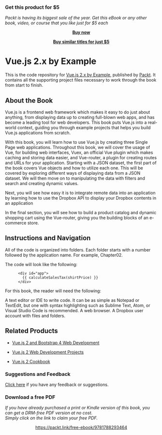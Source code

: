 
### Get this product for $5

<i>Packt is having its biggest sale of the year. Get this eBook or any other book, video, or course that you like just for $5 each</i>


<b><p align='center'>[Buy now](https://packt.link/9781788293464)</p></b>


<b><p align='center'>[Buy similar titles for just $5](https://subscription.packtpub.com/search)</p></b>


# Vue.js 2.x by Example
This is the code repository for [Vue.js 2.x by Example](https://www.packtpub.com/application-development/vuejs-2x-example?utm_source=github&utm_medium=repository&utm_campaign=9781788293464), published by [Packt](https://www.packtpub.com/?utm_source=github). It contains all the supporting project files necessary to work through the book from start to finish.
## About the Book
Vue.js is a frontend web framework which makes it easy to do just about anything, from displaying data up to creating full-blown web apps, and has become a leading tool for web developers. This book puts Vue.js into a real-world context, guiding you through example projects that helps you build Vue.js applications from scratch.

With this book, you will learn how to use Vue.js by creating three Single Page web applications. Throughout this book, we will cover the usage of Vue, for building web interfaces, Vuex, an official Vue plugin which makes caching and storing data easier, and Vue-router, a plugin for creating routes and URLs for your application.
Starting with a JSON dataset, the first part of the book covers Vue objects and how to utilize each one. This will be covered by exploring different ways of displaying data from a JSON dataset. We will then move on to manipulating the data with filters and search and creating dynamic values.

Next, you will see how easy it is to integrate remote data into an application by learning how to use the Dropbox API to display your Dropbox contents in an application

In the final section, you will see how to build a product catalog and dynamic shopping cart using the Vue-router, giving you the building blocks of an e-commerce store.

## Instructions and Navigation
All of the code is organized into folders. Each folder starts with a number followed by the application name. For example, Chapter02.



The code will look like the following:
```
      <div id="app">
        {{ calculateSalesTax(shirtPrice) }}
      </div>
```

For this book, the reader will need the following:

A text editor or IDE to write code. It can be as simple as Notepad or TextEdit, but one with syntax highlighting such as Sublime Text, Atom, or Visual Studio Code is recommended.
A web browser.
A Dropbox user account with files and folders.

## Related Products
* [Vue.js 2 and Bootstrap 4 Web Development](https://www.packtpub.com/web-development/vuejs-2-and-bootstrap-4-web-development?utm_source=github&utm_medium=repository&utm_campaign=9781788290920)

* [Vue.js 2 Web Development Projects](https://www.packtpub.com/web-development/vuejs-2-web-development-projects?utm_source=github&utm_medium=repository&utm_campaign=9781787127463)

* [Vue.js 2 Cookbook](https://www.packtpub.com/web-development/vuejs-2-cookbook?utm_source=github&utm_medium=repository&utm_campaign=9781786468093)

### Suggestions and Feedback
[Click here](https://docs.google.com/forms/d/e/1FAIpQLSe5qwunkGf6PUvzPirPDtuy1Du5Rlzew23UBp2S-P3wB-GcwQ/viewform) if you have any feedback or suggestions.
### Download a free PDF

 <i>If you have already purchased a print or Kindle version of this book, you can get a DRM-free PDF version at no cost.<br>Simply click on the link to claim your free PDF.</i>
<p align="center"> <a href="https://packt.link/free-ebook/9781788293464">https://packt.link/free-ebook/9781788293464 </a> </p>